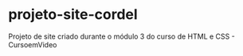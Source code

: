 # projeto-site-cordel
 Projeto de site criado durante o módulo 3 do curso de HTML e CSS - CursoemVideo
